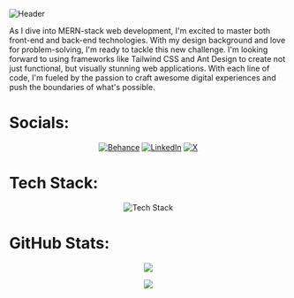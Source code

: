 ![Header](https://i.ibb.co/k23J5Ft/banner.png)

As I dive into MERN-stack web development, I'm excited to master both front-end and back-end technologies. With my design background and love for problem-solving, I'm ready to tackle this new challenge. I'm looking forward to using frameworks like Tailwind CSS and Ant Design to create not just functional, but visually stunning web applications. With each line of code, I'm fueled by the passion to craft awesome digital experiences and push the boundaries of what's possible.


# Socials:
<div align="center">
    <a href="https://behance.net/https://www.behance.net/alexsarker2"><img src="https://i.ibb.co/7W6fQhg/Dribbble.png" alt="Behance"></a>
    <a href="https://www.linkedin.com/in/alex-sarker"><img src="https://i.ibb.co/yX3KjBk/LinkedIn.png" alt="LinkedIn"></a>
    <a href="https://x.com/https://www.linkedin.com/in/alex-sarker-9129951b3/"><img src="https://i.ibb.co/fq0Zcrt/Twitter.png" alt="X"></a>
</div>

# Tech Stack:
<div align="center">
    <img src="https://i.ibb.co/mBSzyQC/Frame-23.png" alt="Tech Stack">
</div>

# GitHub Stats:

<div align="center">

![](https://github-readme-streak-stats.herokuapp.com/?user=alexsarker&theme=radical&hide_border=true&background=3032A9&stroke=603DA1)<br/>

[![](https://visitcount.itsvg.in/api?id=alexsarker&icon=0&color=0)](https://visitcount.itsvg.in)
</div>

